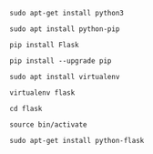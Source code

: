 `sudo apt-get install python3`

`sudo apt install python-pip`

`pip install Flask`

`pip install --upgrade pip`

`sudo apt install virtualenv`

`virtualenv flask`

  `cd flask`
  
  `source bin/activate`
  
`sudo apt-get install python-flask`
